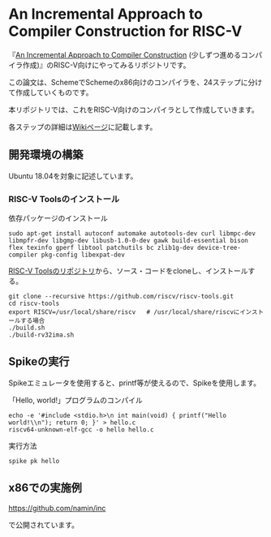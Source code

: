 # An Incremental Approach to Compiler Construction for RISC-V

『[An Incremental Approach to Compiler Construction](http://scheme2006.cs.uchicago.edu/11-ghuloum.pdf) (少しずつ進めるコンパイラ作成)』のRISC-V向けにやってみるリポジトリです。

この論文は、SchemeでSchemeのx86向けのコンパイラを、24ステップに分けて作成していくものです。

本リポジトリでは、これをRISC-V向けのコンパイラとして作成していきます。

各ステップの詳細は[Wikiページ](https://github.com/horie-t/iacc-riscv/wiki)に記載します。

## 開発環境の構築

Ubuntu 18.04を対象に記述しています。

### RISC-V Toolsのインストール

依存パッケージのインストール

```
sudo apt-get install autoconf automake autotools-dev curl libmpc-dev libmpfr-dev libgmp-dev libusb-1.0-0-dev gawk build-essential bison flex texinfo gperf libtool patchutils bc zlib1g-dev device-tree-compiler pkg-config libexpat-dev
```

[RISC-V Toolsのリポジトリ](https://github.com/riscv/riscv-tools)から、ソース・コードをcloneし、インストールする。

```
git clone --recursive https://github.com/riscv/riscv-tools.git
cd riscv-tools
export RISCV=/usr/local/share/riscv   # /usr/local/share/riscvにインストールする場合
./build.sh
./build-rv32ima.sh
```

## Spikeの実行

Spikeエミュレータを使用すると、printf等が使えるので、Spikeを使用します。

「Hello, world!」プログラムのコンパイル

```
echo -e '#include <stdio.h>\n int main(void) { printf("Hello world!\\n"); return 0; }' > hello.c
riscv64-unknown-elf-gcc -o hello hello.c
```

実行方法

```
spike pk hello
```

## x86での実施例

https://github.com/namin/inc

で公開されています。
